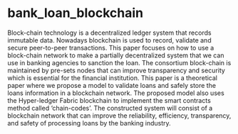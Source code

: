 # bank_loan_blockchain
Block-chain technology is a decentralized ledger system that records immutable data. Nowadays blockchain is used to record, validate and secure peer-to-peer transactions. This paper focuses on how to use a block-chain network to make a partially decentralized system that we can use in banking agencies to sanction the loan. The consortium block-chain is maintained by pre-sets nodes that can improve transparency and security which is essential for the financial institution. This paper is a theoretical paper where we propose a model to validate loans and safely store the loans information in a blockchain network. The proposed model also uses the Hyper-ledger Fabric blockchain to implement the smart contracts method called ‘chain-codes’. The constructed system will consist of a blockchain network that can improve the reliability, efficiency, transparency, and safety of processing loans by the banking industry.
